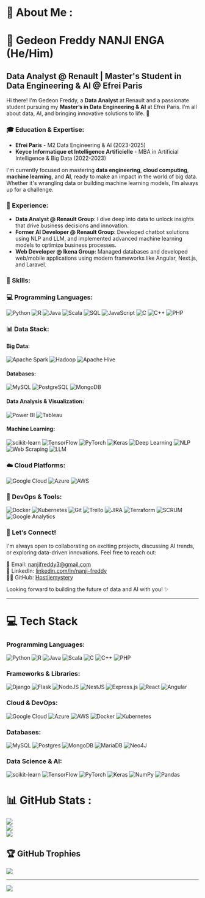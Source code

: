 # 💫 About Me :
# 👋 Gedeon Freddy NANJI ENGA (He/Him)

## Data Analyst @ Renault | Master's Student in Data Engineering & AI @ Efrei Paris

Hi there! I'm Gedeon Freddy, a **Data Analyst** at Renault and a passionate student pursuing my **Master’s in Data Engineering & AI** at Efrei Paris. I’m all about data, AI, and bringing innovative solutions to life. 🚀

### 🎓 Education & Expertise:
- **Efrei Paris** - M2 Data Engineering & AI (2023-2025)
- **Keyce Informatique et Intelligence Artificielle** - MBA in Artificial Intelligence & Big Data (2022-2023)

I'm currently focused on mastering **data engineering**, **cloud computing**, **machine learning**, and **AI**, ready to make an impact in the world of big data. Whether it's wrangling data or building machine learning models, I’m always up for a challenge.

### 💼 Experience:
- **Data Analyst @ Renault Group**: I dive deep into data to unlock insights that drive business decisions and innovation.
- **Former AI Developer @ Renault Group**: Developed chatbot solutions using NLP and LLM, and implemented advanced machine learning models to optimize business processes.
- **Web Developer @ Ikena Group**: Managed databases and developed web/mobile applications using modern frameworks like Angular, Next.js, and Laravel.

### 🔧 Skills:

### 💻 Programming Languages:
![Python](https://img.shields.io/badge/python-3670A0?style=for-the-badge&logo=python&logoColor=ffdd54) 
![R](https://img.shields.io/badge/r-%23276DC3.svg?style=for-the-badge&logo=r&logoColor=white) 
![Java](https://img.shields.io/badge/java-%23ED8B00.svg?style=for-the-badge&logo=java&logoColor=white) 
![Scala](https://img.shields.io/badge/scala-%23DC322F.svg?style=for-the-badge&logo=scala&logoColor=white) 
![SQL](https://img.shields.io/badge/sql-%2307405e.svg?style=for-the-badge&logo=sqlite&logoColor=white) 
![JavaScript](https://img.shields.io/badge/javascript-%23323330.svg?style=for-the-badge&logo=javascript&logoColor=%23F7DF1E) 
![C](https://img.shields.io/badge/c-%2300599C.svg?style=for-the-badge&logo=c&logoColor=white) 
![C++](https://img.shields.io/badge/c++-%2300599C.svg?style=for-the-badge&logo=c%2B%2B&logoColor=white) 
![PHP](https://img.shields.io/badge/php-%23777BB4.svg?style=for-the-badge&logo=php&logoColor=white)

### 📊 Data Stack:

#### **Big Data**:
![Apache Spark](https://img.shields.io/badge/Apache%20Spark-E6526F?style=for-the-badge&logo=Apache%20Spark&logoColor=white) 
![Hadoop](https://img.shields.io/badge/hadoop-%2300f.svg?style=for-the-badge&logo=apache-hadoop&logoColor=white) 
![Apache Hive](https://img.shields.io/badge/Apache%20Hive-FDEE21?style=for-the-badge&logo=apache-hive&logoColor=black)

#### **Databases**:
![MySQL](https://img.shields.io/badge/mysql-%2300f.svg?style=for-the-badge&logo=mysql&logoColor=white) 
![PostgreSQL](https://img.shields.io/badge/postgres-%23316192.svg?style=for-the-badge&logo=postgresql&logoColor=white) 
![MongoDB](https://img.shields.io/badge/mongodb-%234ea94b.svg?style=for-the-badge&logo=mongodb&logoColor=white)

#### **Data Analysis & Visualization**:
![Power BI](https://img.shields.io/badge/PowerBI-F2C811?style=for-the-badge&logo=powerbi&logoColor=black) 
![Tableau](https://img.shields.io/badge/tableau-E97627?style=for-the-badge&logo=tableau&logoColor=white)

#### **Machine Learning**:
![scikit-learn](https://img.shields.io/badge/scikit--learn-%23F7931E.svg?style=for-the-badge&logo=scikit-learn&logoColor=white) 
![TensorFlow](https://img.shields.io/badge/TensorFlow-%23FF6F00.svg?style=for-the-badge&logo=TensorFlow&logoColor=white) 
![PyTorch](https://img.shields.io/badge/PyTorch-%23EE4C2C.svg?style=for-the-badge&logo=PyTorch&logoColor=white) 
![Keras](https://img.shields.io/badge/Keras-%23D00000.svg?style=for-the-badge&logo=Keras&logoColor=white) 
![Deep Learning](https://img.shields.io/badge/deep%20learning-%2300f.svg?style=for-the-badge&logo=deep-learning&logoColor=white)
![NLP](https://img.shields.io/badge/NLP-%23008080.svg?style=for-the-badge&logo=NLP&logoColor=white)
![Web Scraping](https://img.shields.io/badge/web%20scraping-%23333.svg?style=for-the-badge&logo=webscraping&logoColor=white)
![LLM](https://img.shields.io/badge/LLMs-%23E10098.svg?style=for-the-badge&logo=LLMs&logoColor=white)

### ☁️ Cloud Platforms:
![Google Cloud](https://img.shields.io/badge/Google%20Cloud-%234285F4.svg?style=for-the-badge&logo=google-cloud&logoColor=white) 
![Azure](https://img.shields.io/badge/azure-%230072C6.svg?style=for-the-badge&logo=azure-devops&logoColor=white) 
![AWS](https://img.shields.io/badge/aws-%23232F3E.svg?style=for-the-badge&logo=amazon-aws&logoColor=white)

### 🔧 DevOps & Tools:
![Docker](https://img.shields.io/badge/docker-%230db7ed.svg?style=for-the-badge&logo=docker&logoColor=white) 
![Kubernetes](https://img.shields.io/badge/kubernetes-%23326ce5.svg?style=for-the-badge&logo=kubernetes&logoColor=white) 
![Git](https://img.shields.io/badge/git-%23F05033.svg?style=for-the-badge&logo=git&logoColor=white) 
![Trello](https://img.shields.io/badge/trello-%23026AA7.svg?style=for-the-badge&logo=trello&logoColor=white) 
![JIRA](https://img.shields.io/badge/jira-%230A0FFF.svg?style=for-the-badge&logo=jira&logoColor=white) 
![Terraform](https://img.shields.io/badge/terraform-%235835CC.svg?style=for-the-badge&logo=terraform&logoColor=white) 
![SCRUM](https://img.shields.io/badge/scrum-%233B5998.svg?style=for-the-badge&logo=scrum&logoColor=white) 
![Google Analytics](https://img.shields.io/badge/Google%20Analytics-E37400?style=for-the-badge&logo=google-analytics&logoColor=white)




### 💬 Let’s Connect!
I'm always open to collaborating on exciting projects, discussing AI trends, or exploring data-driven innovations. Feel free to reach out:

📧 Email: [nanjifreddy3@gmail.com](mailto:nanjifreddy3@gmail.com)  
🔗 LinkedIn: [linkedin.com/in/nanji-freddy](https://www.linkedin.com/in/nanji-freddy)  
👨‍💻 GitHub: [Hostilemystery](https://github.com/Hostilemystery)

Looking forward to building the future of data and AI with you! ✨

---

# 💻 Tech Stack
### Programming Languages:
![Python](https://img.shields.io/badge/python-3670A0?style=for-the-badge&logo=python&logoColor=ffdd54) ![R](https://img.shields.io/badge/r-%23276DC3.svg?style=for-the-badge&logo=r&logoColor=white) ![Java](https://img.shields.io/badge/java-%23ED8B00.svg?style=for-the-badge&logo=java&logoColor=white) ![Scala](https://img.shields.io/badge/scala-%23DC322F.svg?style=for-the-badge&logo=scala&logoColor=white) ![C](https://img.shields.io/badge/c-%2300599C.svg?style=for-the-badge&logo=c&logoColor=white) ![C++](https://img.shields.io/badge/c++-%2300599C.svg?style=for-the-badge&logo=c%2B%2B&logoColor=white) ![PHP](https://img.shields.io/badge/php-%23777BB4.svg?style=for-the-badge&logo=php&logoColor=white)

### Frameworks & Libraries:
![Django](https://img.shields.io/badge/django-%23092E20.svg?style=for-the-badge&logo=django&logoColor=white) ![Flask](https://img.shields.io/badge/flask-%23000.svg?style=for-the-badge&logo=flask&logoColor=white) ![NodeJS](https://img.shields.io/badge/node.js-6DA55F?style=for-the-badge&logo=node.js&logoColor=white) ![NestJS](https://img.shields.io/badge/nestjs-%23E0234E.svg?style=for-the-badge&logo=nestjs&logoColor=white) ![Express.js](https://img.shields.io/badge/express.js-%23404d59.svg?style=for-the-badge&logo=express&logoColor=%2361DAFB) ![React](https://img.shields.io/badge/react-%2320232a.svg?style=for-the-badge&logo=react&logoColor=%2361DAFB) ![Angular](https://img.shields.io/badge/angular-%23E23237.svg?style=for-the-badge&logo=angular&logoColor=white)

### Cloud & DevOps:
![Google Cloud](https://img.shields.io/badge/Google%20Cloud-%234285F4.svg?style=for-the-badge&logo=google-cloud&logoColor=white) ![Azure](https://img.shields.io/badge/azure-%230072C6.svg?style=for-the-badge&logo=azure-devops&logoColor=white) ![AWS](https://img.shields.io/badge/aws-%23232F3E.svg?style=for-the-badge&logo=amazon-aws&logoColor=white) ![Docker](https://img.shields.io/badge/docker-%230db7ed.svg?style=for-the-badge&logo=docker&logoColor=white) ![Kubernetes](https://img.shields.io/badge/kubernetes-%23326ce5.svg?style=for-the-badge&logo=kubernetes&logoColor=white)

### Databases:
![MySQL](https://img.shields.io/badge/mysql-%2300f.svg?style=for-the-badge&logo=mysql&logoColor=white) ![Postgres](https://img.shields.io/badge/postgres-%23316192.svg?style=for-the-badge&logo=postgresql&logoColor=white) ![MongoDB](https://img.shields.io/badge/MongoDB-%234ea94b.svg?style=for-the-badge&logo=mongodb&logoColor=white) ![MariaDB](https://img.shields.io/badge/MariaDB-003545?style=for-the-badge&logo=mariadb&logoColor=white) ![Neo4J](https://img.shields.io/badge/Neo4j-008CC1?style=for-the-badge&logo=neo4j&logoColor=white)

### Data Science & AI:
![scikit-learn](https://img.shields.io/badge/scikit--learn-%23F7931E.svg?style=for-the-badge&logo=scikit-learn&logoColor=white) ![TensorFlow](https://img.shields.io/badge/TensorFlow-%23FF6F00.svg?style=for-the-badge&logo=TensorFlow&logoColor=white) ![PyTorch](https://img.shields.io/badge/PyTorch-%23EE4C2C.svg?style=for-the-badge&logo=PyTorch&logoColor=white) ![Keras](https://img.shields.io/badge/Keras-%23D00000.svg?style=for-the-badge&logo=Keras&logoColor=white) ![NumPy](https://img.shields.io/badge/numpy-%23013243.svg?style=for-the-badge&logo=numpy&logoColor=white) ![Pandas](https://img.shields.io/badge/pandas-%23150458.svg?style=for-the-badge&logo=pandas&logoColor=white)

# 📊 GitHub Stats :
![](https://github-readme-stats.vercel.app/api?username=Hostilemystery&theme=onedark&hide_border=false&include_all_commits=false&count_private=false)<br/>
![](https://github-readme-streak-stats.herokuapp.com/?user=Hostilemystery&theme=onedark&hide_border=false)<br/>
![](https://github-readme-stats.vercel.app/api/top-langs/?username=Hostilemystery&theme=onedark&hide_border=false&include_all_commits=false&count_private=false&layout=compact)

## 🏆 GitHub Trophies
![](https://github-trophies.vercel.app/?username=Hostilemystery&theme=onedark&no-frame=false&no-bg=false&margin-w=4)

---
[![](https://visitcount.itsvg.in/api?id=Hostilemystery&icon=0&color=0)](https://visitcount.itsvg.in)
